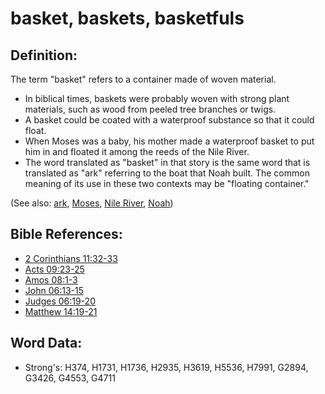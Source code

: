# basket, baskets, basketfuls #

## Definition: ##

The term  "basket" refers to a container made of woven material.

* In biblical times, baskets were probably woven with strong plant materials, such as wood from peeled tree branches or twigs.
* A basket could be coated with a waterproof substance so that it could float.
* When Moses was a baby, his mother made a waterproof basket to put him in and floated it among the reeds of the Nile River.
* The word translated as "basket" in that story is the same word that is translated as "ark" referring to the boat that Noah built. The common meaning of its use in these two contexts may be "floating container."

(See also: [ark](../kt/ark.md), [Moses](../names/moses.md), [Nile River](../names/nileriver.md), [Noah](../names/noah.md))

## Bible References: ##

* [2 Corinthians 11:32-33](rc://en/tn/help/2co/11/32)
* [Acts 09:23-25](rc://en/tn/help/act/09/23)
* [Amos 08:1-3](rc://en/tn/help/amo/08/01)
* [John 06:13-15](rc://en/tn/help/jhn/06/13)
* [Judges 06:19-20](rc://en/tn/help/jdg/06/19)
* [Matthew 14:19-21](rc://en/tn/help/mat/14/19)

## Word Data: ##

* Strong's: H374, H1731, H1736, H2935, H3619, H5536, H7991, G2894, G3426, G4553, G4711
